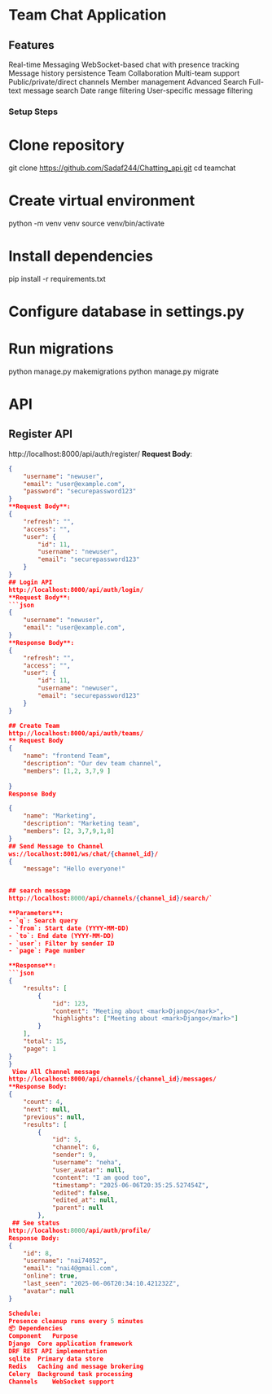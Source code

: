 # Team Chat Application 

## Features
Real-time Messaging
WebSocket-based chat with presence tracking
Message history persistence
Team Collaboration
Multi-team support
Public/private/direct channels
Member management
Advanced Search
Full-text message search
Date range filtering
User-specific message filtering

### Setup Steps
# Clone repository
git clone https://github.com/Sadaf244/Chatting_api.git
cd teamchat

# Create virtual environment
python -m venv venv
source venv/bin/activate  

# Install dependencies
pip install -r requirements.txt

# Configure database in settings.py
# Run migrations
python manage.py makemigrations
python manage.py migrate

# API
## Register API
http://localhost:8000/api/auth/register/
**Request Body**:
```json
{
    "username": "newuser",
    "email": "user@example.com",
    "password": "securepassword123"
}
**Request Body**:
{
    "refresh": "",
    "access": "",
    "user": {
        "id": 11,
        "username": "newuser",
        "email": "securepassword123"
    }
}
## Login API
http://localhost:8000/api/auth/login/
**Request Body**:
```json
{
    "username": "newuser",
    "email": "user@example.com",
}
**Response Body**:
{
    "refresh": "",
    "access": "",
    "user": {
        "id": 11,
        "username": "newuser",
        "email": "securepassword123"
    }
}

## Create Team
http://localhost:8000/api/auth/teams/
** Request Body
{
    "name": "frontend Team",
    "description": "Our dev team channel",
    "members": [1,2, 3,7,9 ]
    
}
Response Body

{
    "name": "Marketing",
    "description": "Marketing team",
    "members": [2, 3,7,9,1,8]
}
## Send Message to Channel
ws://localhost:8001/ws/chat/{channel_id}/
{
    "message": "Hello everyone!"


## search message
http://localhost:8000/api/channels/{channel_id}/search/`

**Parameters**:
- `q`: Search query
- `from`: Start date (YYYY-MM-DD)
- `to`: End date (YYYY-MM-DD)
- `user`: Filter by sender ID
- `page`: Page number

**Response**:
```json
{
    "results": [
        {
            "id": 123,
            "content": "Meeting about <mark>Django</mark>",
            "highlights": ["Meeting about <mark>Django</mark>"]
        }
    ],
    "total": 15,
    "page": 1
}
}
 View All Channel message
http://localhost:8000/api/channels/{channel_id}/messages/
**Response Body:
{
    "count": 4,
    "next": null,
    "previous": null,
    "results": [
        {
            "id": 5,
            "channel": 6,
            "sender": 9,
            "username": "neha",
            "user_avatar": null,
            "content": "I am good too",
            "timestamp": "2025-06-06T20:35:25.527454Z",
            "edited": false,
            "edited_at": null,
            "parent": null
        },
 ## See status
http://localhost:8000/api/auth/profile/
Response Body:
{
    "id": 8,
    "username": "nai74052",
    "email": "nai4@gmail.com",
    "online": true,
    "last_seen": "2025-06-06T20:34:10.421232Z",
    "avatar": null
}

Schedule:
Presence cleanup runs every 5 minutes
📦 Dependencies
Component	Purpose
Django	Core application framework
DRF	REST API implementation
sqlite	Primary data store
Redis	Caching and message brokering
Celery	Background task processing
Channels	WebSocket support

